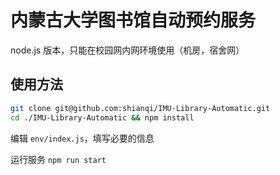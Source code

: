 # 内蒙古大学图书馆自动预约服务

node.js 版本，只能在校园网内网环境使用（机房，宿舍网）

## 使用方法

```bash
git clone git@github.com:shianqi/IMU-Library-Automatic.git
cd ./IMU-Library-Automatic && npm install
```

编辑 `env/index.js`，填写必要的信息

运行服务 `npm run start`
